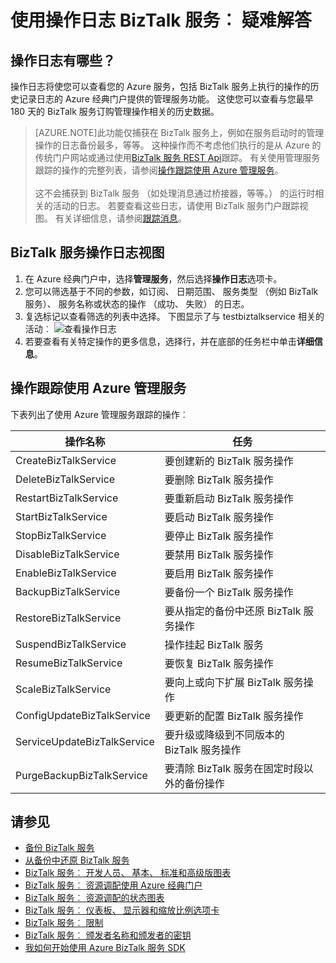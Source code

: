 <properties 
    pageTitle="疑难解答使用操作日志的 BizTalk 服务 |Microsoft Azure" 
    description="疑难解答使用操作日志的 BizTalk 服务。 MABS WABS" 
    services="biztalk-services" 
    documentationCenter="" 
    authors="MandiOhlinger" 
    manager="erikre" 
    editor=""/>

<tags 
    ms.service="biztalk-services" 
    ms.workload="integration" 
    ms.tgt_pltfrm="na" 
    ms.devlang="na" 
    ms.topic="article" 
    ms.date="08/15/2016" 
    ms.author="mandia"/>


# <a name="biztalk-services-troubleshoot-using-operation-logs"></a>使用操作日志 BizTalk 服务︰ 疑难解答

## <a name="what-are-the-operation-logs"></a>操作日志有哪些？
操作日志将使您可以查看您的 Azure 服务，包括 BizTalk 服务上执行的操作的历史记录日志的 Azure 经典门户提供的管理服务功能。 这使您可以查看与您最早 180 天的 BizTalk 服务订购管理操作相关的历史数据。

> [AZURE.NOTE]此功能仅捕获在 BizTalk 服务上，例如在服务启动时的管理操作的日志备份最多，等等。 这种操作而不考虑他们执行的是从 Azure 的传统门户网站或通过使用[BizTalk 服务 REST Api](http://msdn.microsoft.com/library/azure/dn232347.aspx)跟踪。 有关使用管理服务跟踪的操作的完整列表，请参阅[操作跟踪使用 Azure 管理服务](#bizops)。<br/><br/>
这不会捕获到 BizTalk 服务 （如处理消息通过桥接器，等等。） 的运行时相关的活动的日志。 若要查看这些日志，请使用 BizTalk 服务门户跟踪视图。 有关详细信息，请参阅[跟踪消息](http://msdn.microsoft.com/library/azure/hh949805.aspx)。

## <a name="view-biztalk-services-operation-logs"></a>BizTalk 服务操作日志视图
1. 在 Azure 经典门户中，选择**管理服务**，然后选择**操作日志**选项卡。
2. 您可以筛选基于不同的参数，如订阅、 日期范围、 服务类型 （例如 BizTalk 服务）、 服务名称或状态的操作 （成功、 失败） 的日志。
3. 复选标记以查看筛选的列表中选择。 下图显示了与 testbiztalkservice 相关的活动︰ ![查看操作日志][ViewLogs] 
4. 若要查看有关特定操作的更多信息，选择行，并在底部的任务栏中单击**详细信息**。


## <a name="bizops"></a>操作跟踪使用 Azure 管理服务
下表列出了使用 Azure 管理服务跟踪的操作︰

操作名称 | 任务
--- | ---
CreateBizTalkService | 要创建新的 BizTalk 服务操作
DeleteBizTalkService | 要删除 BizTalk 服务操作
RestartBizTalkService | 要重新启动 BizTalk 服务操作
StartBizTalkService | 要启动 BizTalk 服务操作
StopBizTalkService | 要停止 BizTalk 服务操作
DisableBizTalkService | 要禁用 BizTalk 服务操作
EnableBizTalkService | 要启用 BizTalk 服务操作
BackupBizTalkService | 要备份一个 BizTalk 服务操作
RestoreBizTalkService | 要从指定的备份中还原 BizTalk 服务操作
SuspendBizTalkService | 操作挂起 BizTalk 服务
ResumeBizTalkService | 要恢复 BizTalk 服务操作
ScaleBizTalkService | 要向上或向下扩展 BizTalk 服务操作
ConfigUpdateBizTalkService | 要更新的配置 BizTalk 服务操作
ServiceUpdateBizTalkService | 要升级或降级到不同版本的 BizTalk 服务操作
PurgeBackupBizTalkService | 要清除 BizTalk 服务在固定时段以外的备份操作


## <a name="see-also"></a>请参见
- [备份 BizTalk 服务](http://go.microsoft.com/fwlink/p/?LinkID=325584)
- [从备份中还原 BizTalk 服务](http://go.microsoft.com/fwlink/p/?LinkID=325582)
- [BizTalk 服务︰ 开发人员、 基本、 标准和高级版图表](http://go.microsoft.com/fwlink/p/?LinkID=302279)
- [BizTalk 服务︰ 资源调配使用 Azure 经典门户](http://go.microsoft.com/fwlink/p/?LinkID=302280)
- [BizTalk 服务︰ 资源调配的状态图表](http://go.microsoft.com/fwlink/p/?LinkID=329870)
- [BizTalk 服务︰ 仪表板、 显示器和缩放比例选项卡](http://go.microsoft.com/fwlink/p/?LinkID=302281)
- [BizTalk 服务︰ 限制](http://go.microsoft.com/fwlink/p/?LinkID=302282)
- [BizTalk 服务︰ 颁发者名称和颁发者的密钥](http://go.microsoft.com/fwlink/p/?LinkID=303941)
- [我如何开始使用 Azure BizTalk 服务 SDK](http://go.microsoft.com/fwlink/p/?LinkID=302335)

[ViewLogs]: ./media/biztalk-troubleshoot-using-ops-logs/Operation-Logs.png
 
